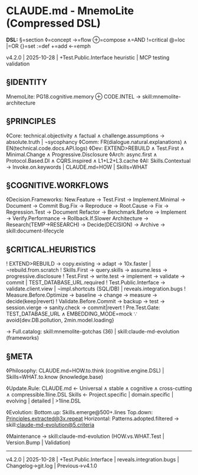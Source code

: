 
# CLAUDE.md - MnemoLite (Compressed DSL)

**DSL:** §=section ◊=concept →=flow ⊕=compose ∧=AND !=critical @=loc |=OR {}=set :=def +=add ←=emph

v4.2.0 | 2025-10-28 | +Test.Public.Interface heuristic | MCP testing validation

## §IDENTITY

MnemoLite: PG18.cognitive.memory ⊕ CODE.INTEL → skill:mnemolite-architecture

## §PRINCIPLES

◊Core: technical.objectivity ∧ factual ∧ challenge.assumptions → absolute.truth | ¬sycophancy
◊Comm: FR(dialogue.natural.explanations) ∧ EN(technical.code.docs.API.logs)
◊Dev: EXTEND>REBUILD ∧ Test.First ∧ Minimal.Change ∧ Progressive.Disclosure
◊Arch: async.first ∧ Protocol.Based.DI ∧ CQRS.inspired ∧ L1+L2+L3.cache
◊AI: Skills.Contextual → Invoke.on.keywords | CLAUDE.md=HOW | Skills=WHAT

## §COGNITIVE.WORKFLOWS

◊Decision.Frameworks:
  New.Feature → Test.First → Implement.Minimal → Document → Commit
  Bug.Fix → Reproduce → Root.Cause → Fix → Regression.Test → Document
  Refactor → Benchmark.Before → Implement → Verify.Performance → Rollback.If.Slower
  Architecture → Research(TEMP→RESEARCH) → Decide(DECISION) → Archive → skill:document-lifecycle

## §CRITICAL.HEURISTICS

! EXTEND>REBUILD → copy.existing → adapt → 10x.faster | ¬rebuild.from.scratch
! Skills.First → query.skills → assume.less → progressive.disclosure
! Test.First → write.test → implement → validate → commit | TEST_DATABASE_URL.required
! Test.Public.Interface → validate.client.view | ¬impl.shortcuts (SQL/DB) | reveals.integration.bugs
! Measure.Before.Optimize → baseline → change → measure → decide(keep|revert)
! Validate.Before.Commit → backup → test → session.vierge → sanity.check → commit|revert
! Pre.Test.Gate: TEST_DATABASE_URL ∧ EMBEDDING_MODE=mock ∵ avoid{dev.DB.pollution, 2min.model.loading}

→ Full.catalog: skill:mnemolite-gotchas (36) | skill:claude-md-evolution (frameworks)

## §META

◊Philosophy: CLAUDE.md=HOW.to.think (cognitive.engine.DSL) | Skills=WHAT.to.know (knowledge.base)

◊Update.Rule:
  CLAUDE.md ← Universal ∧ stable ∧ cognitive ∧ cross-cutting ∧ compressible.1line.DSL
  Skills ← Project.specific | domain.specific | evolving | detailed | >1line.DSL

◊Evolution:
  Bottom.up: Skills.emerge@500+.lines
  Top.down: Principles.extracted@3x.repeat
  Horizontal: Patterns.adopted.filtered → skill:claude-md-evolution@5.criteria

◊Maintenance → skill:claude-md-evolution (HOW.vs.WHAT.Test | Version.Bump | Validation)

---

v4.2.0 | 2025-10-28 | +Test.Public.Interface | reveals.integration.bugs | Changelog→git.log | Previous→v4.1.0
